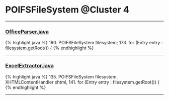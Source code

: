 # POIFSFileSystem @Cluster 4

***

### [OfficeParser.java](https://searchcode.com/codesearch/view/111785560/)
{% highlight java %}
160. POIFSFileSystem filesystem;
173. for (Entry entry : filesystem.getRoot()) {
{% endhighlight %}

***

### [ExcelExtractor.java](https://searchcode.com/codesearch/view/111785559/)
{% highlight java %}
135.     POIFSFileSystem filesystem, XHTMLContentHandler xhtml,
141. for (Entry entry : filesystem.getRoot()) {
{% endhighlight %}

***

